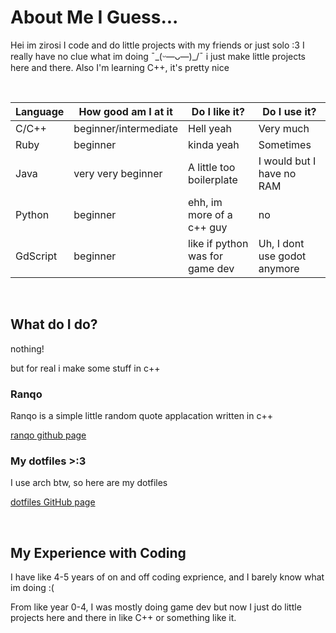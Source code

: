 # About Me I Guess...

Hei im zirosi I code and do little projects with my friends or just solo :3
I really have no clue what im doing ¯\_(ᵕ—ᴗ—)_/¯ i just make little projects here and there. Also I'm learning C++, it's pretty nice

<br/>

| Language     | How good am I at it   | Do I like it?                    | Do I use it?
| ------------ | --------------------- | ---------------------------------| --------------
| C/C++        | beginner/intermediate | Hell yeah                        | Very much
| Ruby         | beginner              | kinda yeah                       | Sometimes
| Java         | very very beginner    | A little too boilerplate         | I would but I have no RAM
| Python       | beginner              | ehh, im more of a c++ guy        | no
| GdScript     | beginner              | like if python was for game dev  | Uh, I dont use godot anymore

<br/>

## What do I do?
nothing!

but for real i make some stuff in c++

### Ranqo

Ranqo is a simple little random quote applacation written in c++
  
[ranqo github page](https://github.com/zirosi/ranqo)

### My dotfiles >:3

I use arch btw, so here are my dotfiles

[dotfiles GitHub page](https://github.com/zirosi/dotfiles)

<br/>

## My Experience with Coding

I have like 4-5 years of on and off coding exprience, and I barely know what im doing :(

From like year 0-4, I was mostly doing game dev but now I just do little projects here and there in like C++ or something like it.
